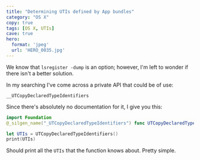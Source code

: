 ```yaml
---
title: "Determining UTIs defined by App bundles"
category: "OS X"
copy: true
tags: [OS X, UTIs]
cave: true
hero:
  format: 'jpeg'
  url: 'HERO_0035.jpg'
---
```

We know that `lsregister -dump` is an option; however, I'm left to wonder if there isn't a better solution.

In my searching I've come across a private API that could be of use:

`__UTCopyDeclaredTypeIdentifiers`

Since there's absolutely no documentation for it, I give you this:

```swift
import Foundation
@_silgen_name("_UTCopyDeclaredTypeIdentifiers") func UTCopyDeclaredTypeIdentifiers() -> CFArray

let UTIs = UTCopyDeclaredTypeIdentifiers()
print(UTIs)
```

Should print all the `UTIs` that the function knows about. Pretty simple.

